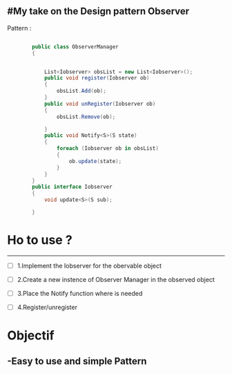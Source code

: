 #My take on the Design pattern  Observer
----------
Pattern : 
```c#

        public class ObserverManager
        {


            List<Iobserver> obsList = new List<Iobserver>();
            public void register(Iobserver ob)
            {
                obsList.Add(ob);
            }
            public void unRegister(Iobserver ob)
            {
                obsList.Remove(ob);

            }
            public void Notify<S>(S state)
            {
                foreach (Iobserver ob in obsList)
                {
                    ob.update(state);
                }
            }
        }
        public interface Iobserver
        {
            void update<S>(S sub);

        }
```
# Ho to use ?
------------------------------------------------------

- [ ] 1.Implement the Iobserver for the obervable object

- [ ] 2.Create a new instence of Observer Manager in the observed object

- [ ] 3.Place the Notify function where is needed

- [ ] 4.Register/unregister 

# Objectif 
-Easy to use and simple Pattern
------------------------------------------------------


  
